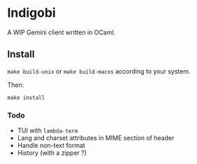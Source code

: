 # Indigobi

A WIP Gemini client written in OCaml.

## Install

`make build-unix` or `make build-macos` according to your system.

Then:
```
make install
```

### Todo

- TUI with `lambda-term`
- Lang and charset attributes in MIME section of header
- Handle non-text format
- History (with a zipper ?)
